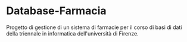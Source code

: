 # Database-Farmacia
Progetto di gestione di un sistema di farmacie per il corso di basi di dati della triennale in informatica dell'università di Firenze.
